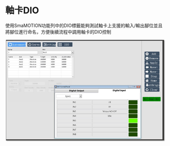 # 軸卡DIO

使用SmaMOTION功能列中的DIO標籤能夠測試軸卡上支援的輸入/輸出腳位並且將腳位進行命名，方便後續流程中調用軸卡的DIO控制

![](../.gitbook/assets/motiondio.jpg)

